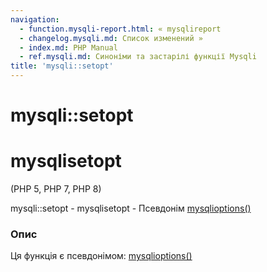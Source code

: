 ```yaml
---
navigation:
  - function.mysqli-report.html: « mysqlireport
  - changelog.mysqli.md: Список изменений »
  - index.md: PHP Manual
  - ref.mysqli.md: Синоніми та застарілі функції Mysqli
title: 'mysqli::setopt'
---
```

# mysqli::setopt

# mysqlisetopt

(PHP 5, PHP 7, PHP 8)

mysqli::setopt - mysqlisetopt - Псевдонім [mysqlioptions()](mysqli.options.md)

### Опис

Ця функція є псевдонімом: [mysqlioptions()](mysqli.options.md)
